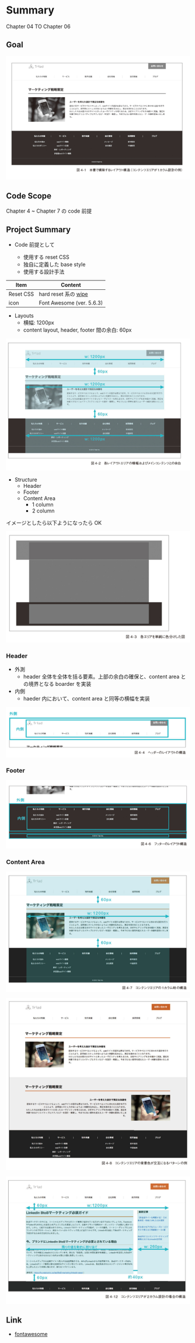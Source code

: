 # Summary

Chapter 04 TO Chapter 06

## Goal

![layouts](./docs/img/ch04-layouts.png)

## Code Scope

Chapter 4 ~ Chapter 7 の code 前提

## Project Summary

- Code 前提として

  - 使用する reset CSS
  - 独自に定義した base style
  - 使用する設計手法

| Item      | Content                                                      |
| --------- | ------------------------------------------------------------ |
| Reset CSS | hard reset 系の [wipe](https://github.com/stackcss/css-wipe) |
| icon      | Font Awesome (ver. 5.6.3)                                    |

- Layouts
  - 横幅: 1200px
  - content layout, header, footer 間の余白: 60px

![content layout, header, footer 間の余白](./docs/img/ch04-space-between-components.png)

- Structure
  - Header
  - Footer
  - Content Area
    - 1 column
    - 2 column

イメージとしたら以下ようになったら OK

![4-3 各 area を単純に色分けした図](./docs/img/ch04-figure4-3.png)

### Header

- 外測
  - header 全体を全体を括る要素。上部の余白の確保と、content area との境界となる boarder を実装
- 内側
  - haeder 内において、content area と同等の横幅を実装

![Header layout](./docs/img/ch04-header-layout.png)

### Footer

![Footer layout](./docs/img/ch04-footer-layout.png)

### Content Area

![One column layout](./docs/img/ch04-one-column-layout.png)

![Intersect background color](./docs/img/ch04-one-column-layout-intersect.png)

![Two column layout](./docs/img/ch04-two-column-layout.png)

## Link

- [fontawesome](https://fontawesome.com/)
